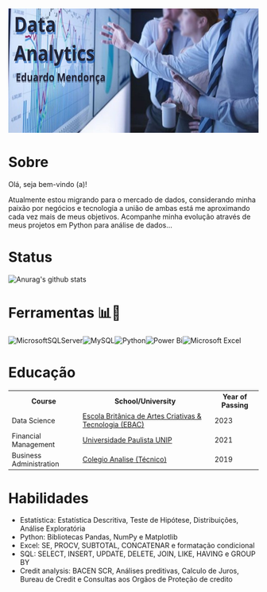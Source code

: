 ###
<p align="center"> <img height="250" src="https://github.com/EduardoGPM/EduardoGPM/blob/main/Data%20Analytics%20(3).png" /> </p>

# Sobre
Olá, seja bem-vindo (a)!

Atualmente estou migrando para o mercado de dados, considerando minha paixão por negócios e tecnologia a união de ambas está me aproximando cada vez mais de meus objetivos. Acompanhe minha evolução através de meus projetos em Python para análise de dados...



# Status
![Anurag's github stats](https://github-readme-stats.vercel.app/api?username=EduardoGPM&theme=midnight-purple)


# Ferramentas 📊🐍
![MicrosoftSQLServer](https://img.shields.io/badge/Microsoft%20SQL%20Server-CC2927?style=for-the-badge&logo=microsoft%20sql%20server&logoColor=white)![MySQL](https://img.shields.io/badge/mysql-%2300f.svg?style=for-the-badge&logo=mysql&logoColor=white)![Python](https://img.shields.io/badge/python-3670A0?style=for-the-badge&logo=python&logoColor=ffdd54)![Power Bi](https://img.shields.io/badge/power_bi-F2C811?style=for-the-badge&logo=powerbi&logoColor=black)![Microsoft Excel](https://img.shields.io/badge/Microsoft_Excel-217346?style=for-the-badge&logo=microsoft-excel&logoColor=white)

# Educação
<table>
  <tr>
    <th>Course</th>
    <th>School/University</th>
    <th>Year of Passing</th>
  </tr>
  <tr>
    <td>Data Science</td>
    <td><a href="https://ebaconline.com.br/">Escola Britânica de Artes Criativas & Tecnologia (EBAC)</a></td>
    <td>2023</td>
  </tr>
  <tr>
    <td>Financial Management</td>
    <td><a href="https://portal.cmp.ifsp.edu.br/](https://www.unip.br/cursos/graduacao/tecnologicos/gestao_financeira.aspx">Universidade Paulista UNIP</a></td>
    <td>2021</td>
  </tr>
  <tr>
    <td>Business Administration</td>
    <td><a href="https://www.instagram.com/colegio_analise/">Colegio Analise (Técnico)</a></td>
    <td>2019</td>
  </tr>
 </table>

# Habilidades
- Estatística: Estatística Descritiva, Teste de Hipótese, Distribuições, Análise Exploratória
- Python: Bibliotecas Pandas, NumPy e Matplotlib
- Excel: SE, PROCV, SUBTOTAL, CONCATENAR e formatação condicional
- SQL: SELECT, INSERT, UPDATE, DELETE, JOIN, LIKE, HAVING e GROUP BY
- Credit analysis: BACEN SCR, Análises preditivas, Calculo de Juros, Bureau de Credit e Consultas aos Orgãos de Proteção de credito
